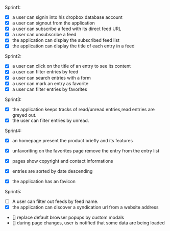 Sprint1:

- [X] a user can signin into his dropbox database account
- [X] a user can signout from the application
- [X] a user can subscribe a feed with its direct feed URL
- [X] a user can unsubscribe a feed
- [X] the application can display the subscribed feed list
- [X] the application can display the title of each entry in a feed

Sprint2:

- [X] a user can click on the title of an entry to see its content
- [X] a user can filter entries by feed
- [X] a user can search entries with a form
- [X] a user can mark an entry as favorite
- [X] a user can filter entries by favorites

Sprint3:

- [X] the application keeps tracks of read/unread entries,read entries are greyed out.
- [X] the user can filter entries by unread.

Sprint4:

- [X] an homepage present the product briefly and its features
- [X] unfavoriting on the favorites page remove the entry from the entry list
- [X] pages show copyright and contact informations
- [X] entries are sorted by date descending
- [X] the application has an favicon


Sprint5:
- [ ] A user can filter out feeds by feed name.
- [X] the application can discover a syndication url from a website address
- [] replace default browser popups by custom modals
- [] during page changes, user is notified that some data are being loaded
